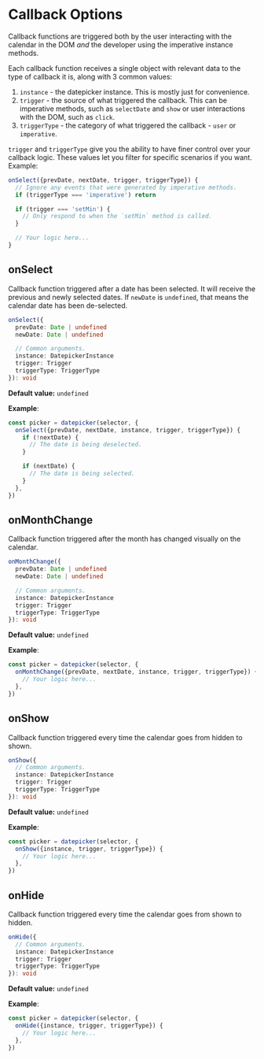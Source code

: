 # Callback Options

Callback functions are triggered both by the user interacting with the calendar in the DOM _and_ the developer using the imperative instance methods.

Each callback function receives a single object with relevant data to the type of callback it is, along with 3 common values:

1. `instance` - the datepicker instance. This is mostly just for convenience.
2. `trigger` - the source of what triggered the callback. This can be imperative methods, such as `selectDate` and `show` or user interactions with the DOM, such as `click`.
3. `triggerType` - the category of what triggered the callback - `user` or `imperative`.
<!-- TODO - list out all possible values for trigger. -->

`trigger` and `triggerType` give you the ability to have finer control over your callback logic. These values let you filter for specific scenarios if you want. Example:

```typescript
onSelect({prevDate, nextDate, trigger, triggerType}) {
  // Ignore any events that were generated by imperative methods.
  if (triggerType === 'imperative') return

  if (trigger === 'setMin') {
    // Only respond to when the `setMin` method is called.
  }

  // Your logic here...
}
```

## onSelect

Callback function triggered after a date has been selected. It will receive the previous and newly selected dates. If `newDate` is `undefined`, that means the calendar date has been de-selected.

```typescript
onSelect({
  prevDate: Date | undefined
  newDate: Date | undefined

  // Common arguments.
  instance: DatepickerInstance
  trigger: Trigger
  triggerType: TriggerType
}): void
```

**Default value:** `undefined`

**Example**:

```typescript
const picker = datepicker(selector, {
  onSelect({prevDate, nextDate, instance, trigger, triggerType}) {
    if (!nextDate) {
      // The date is being deselected.
    }

    if (nextDate) {
      // The date is being selected.
    }
  },
})
```

## onMonthChange

Callback function triggered after the month has changed visually on the calendar.

```typescript
onMonthChange({
  prevDate: Date | undefined
  newDate: Date | undefined

  // Common arguments.
  instance: DatepickerInstance
  trigger: Trigger
  triggerType: TriggerType
}): void
```

**Default value:** `undefined`

**Example**:

```typescript
const picker = datepicker(selector, {
  onMonthChange({prevDate, nextDate, instance, trigger, triggerType}) {
    // Your logic here...
  },
})
```

## onShow

Callback function triggered every time the calendar goes from hidden to shown.

```typescript
onShow({
  // Common arguments.
  instance: DatepickerInstance
  trigger: Trigger
  triggerType: TriggerType
}): void
```

**Default value:** `undefined`

**Example**:

```typescript
const picker = datepicker(selector, {
  onShow({instance, trigger, triggerType}) {
    // Your logic here...
  },
})
```

## onHide

Callback function triggered every time the calendar goes from shown to hidden.

```typescript
onHide({
  // Common arguments.
  instance: DatepickerInstance
  trigger: Trigger
  triggerType: TriggerType
}): void
```

**Default value:** `undefined`

**Example**:

```typescript
const picker = datepicker(selector, {
  onHide({instance, trigger, triggerType}) {
    // Your logic here...
  },
})
```
